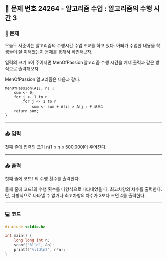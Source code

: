 ## 📝 문제 번호 24264 - 알고리즘 수업 : 알고리즘의 수행 시간 3  

### 📌 문제
오늘도 서준이는 알고리즘의 수행시간 수업 조교를 하고 있다. 아빠가 수업한 내용을 학생들이 잘 이해했는지 문제를 통해서 확인해보자.

입력의 크기 n이 주어지면 MenOfPassion 알고리즘 수행 시간을 예제 출력과 같은 방식으로 출력해보자.

MenOfPassion 알고리즘은 다음과 같다.
```
MenOfPassion(A[], n) {
    sum <- 0;
    for i <- 1 to n
        for j <- 1 to n
            sum <- sum + A[i] × A[j]; # 코드1
    return sum;
}
```

---

### 📥 입력
첫째 줄에 입력의 크기 n(1 ≤ n ≤ 500,000)이 주어진다.

---

### 📤 출력
첫째 줄에 코드1 의 수행 횟수를 출력한다.

둘째 줄에 코드1의 수행 횟수를 다항식으로 나타내었을 때, 최고차항의 차수를 출력한다. 단, 다항식으로 나타낼 수 없거나 최고차항의 차수가 3보다 크면 4를 출력한다.

---

### 💻 코드
```c
#include <stdio.h>

int main() {
	long long int n;
	scanf("%lld", &n);
	printf("%lld\n2", n*n);
}
```
